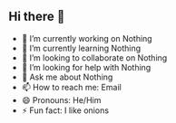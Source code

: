 ## Hi there 👋

<!--
**IshaniSJM/IshaniSJM** is a ✨ _special_ ✨ repository because its `README.md` (this file) appears on your GitHub profile.
-->

- 🔭 I’m currently working on Nothing
- 🌱 I’m currently learning Nothing
- 👯 I’m looking to collaborate on Nothing
- 🤔 I’m looking for help with Nothing
- 💬 Ask me about Nothing
- 📫 How to reach me: Email
- 😄 Pronouns: He/Him
- ⚡ Fun fact: I like onions
